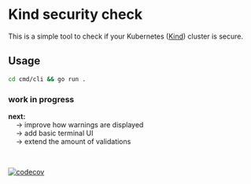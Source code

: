 # Kind security check

This is a simple tool to check if your Kubernetes ([Kind](http://kind.sigs.k8s.io)) cluster is secure.

## Usage

```bash
cd cmd/cli && go run .
```

### work in progress

**next:**  
&nbsp;&nbsp;&nbsp; -> improve how warnings are displayed  
&nbsp;&nbsp;&nbsp; -> add basic terminal UI  
&nbsp;&nbsp;&nbsp; -> extend the amount of validations  

&nbsp;

[![codecov](https://codecov.io/gh/converge/kind-security-check/branch/main/graph/badge.svg?token=k9yhzXWY9S)](https://codecov.io/gh/converge/kind-security-check)
